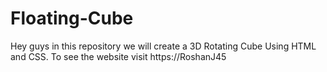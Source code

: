 # Floating-Cube
Hey guys in this repository we will create a 3D Rotating Cube Using HTML and CSS. To see the website visit https://RoshanJ45
